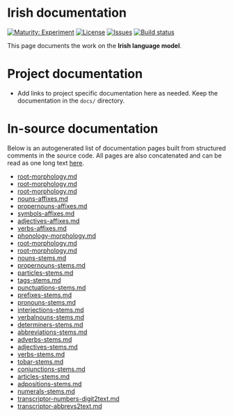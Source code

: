 # Irish documentation

[![Maturity: Experiment](https://img.shields.io/badge/Maturity-Experiment-black.svg)](https://giellalt.github.io/MaturityClassification.html)
[![License](https://img.shields.io/github/license/giellalt/lang-gle)](https://raw.githubusercontent.com/giellalt/lang-gle/develop/LICENSE)
[![Issues](https://img.shields.io/github/issues/giellalt/lang-gle)](https://github.com/giellalt/lang-gle/issues)
[![Build status](https://github.com/giellalt/lang-gle/workflows/Speller%20CI+CD/badge.svg)](https://github.com/giellalt/lang-gle/actions)

This page documents the work on the **Irish language model**. 

# Project documentation

* Add links to project specific documentation here as needed. Keep the documentation in the `docs/` directory.

# In-source documentation

Below is an autogenerated list of documentation pages built from structured comments in the source code. All pages are also concatenated and can be read as one long text [here](gle.md).
* [root-morphology.md](root-morphology.md)
* [root-morphology.md](root-morphology.md)
* [root-morphology.md](root-morphology.md)
* [nouns-affixes.md](nouns-affixes.md)
* [propernouns-affixes.md](propernouns-affixes.md)
* [symbols-affixes.md](symbols-affixes.md)
* [adjectives-affixes.md](adjectives-affixes.md)
* [verbs-affixes.md](verbs-affixes.md)
* [phonology-morphology.md](phonology-morphology.md)
* [root-morphology.md](root-morphology.md)
* [root-morphology.md](root-morphology.md)
* [nouns-stems.md](nouns-stems.md)
* [propernouns-stems.md](propernouns-stems.md)
* [particles-stems.md](particles-stems.md)
* [tags-stems.md](tags-stems.md)
* [punctuations-stems.md](punctuations-stems.md)
* [prefixes-stems.md](prefixes-stems.md)
* [pronouns-stems.md](pronouns-stems.md)
* [interjections-stems.md](interjections-stems.md)
* [verbalnouns-stems.md](verbalnouns-stems.md)
* [determiners-stems.md](determiners-stems.md)
* [abbreviations-stems.md](abbreviations-stems.md)
* [adverbs-stems.md](adverbs-stems.md)
* [adjectives-stems.md](adjectives-stems.md)
* [verbs-stems.md](verbs-stems.md)
* [tobar-stems.md](tobar-stems.md)
* [conjunctions-stems.md](conjunctions-stems.md)
* [articles-stems.md](articles-stems.md)
* [adpositions-stems.md](adpositions-stems.md)
* [numerals-stems.md](numerals-stems.md)
* [transcriptor-numbers-digit2text.md](transcriptor-numbers-digit2text.md)
* [transcriptor-abbrevs2text.md](transcriptor-abbrevs2text.md)
